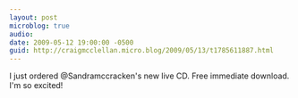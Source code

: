 ```yaml
---
layout: post
microblog: true
audio: 
date: 2009-05-12 19:00:00 -0500
guid: http://craigmcclellan.micro.blog/2009/05/13/t1785611887.html
---
```

I just ordered @Sandramccracken's new live CD.  Free immediate download.  I'm so excited!
